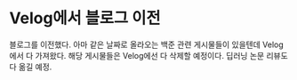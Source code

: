 # Velog에서 블로그 이전


블로그를 이전했다.
아마 같은 날짜로 올라오는 백준 관련 게시물들이 있을텐데 Velog에서 다 가져왔다. 해당 게시물들은 Velog에선 다 삭제할 예정이다.
딥러닝 논문 리뷰도 다 옮길 예정.
